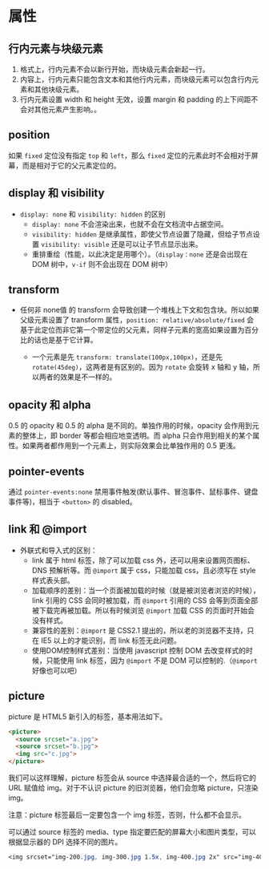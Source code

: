 # 属性

## 行内元素与块级元素

1. 格式上，行内元素不会以新行开始，而块级元素会新起一行。
2. 内容上，行内元素只能包含文本和其他行内元素，而块级元素可以包含行内元素和其他块级元素。
3. 行内元素设置 width 和 height 无效，设置 margin 和 padding 的上下间距不会对其他元素产生影响。。

## position

如果 `fixed` 定位没有指定 `top` 和 `left`，那么 `fixed` 定位的元素此时不会相对于屏幕，而是相对于它的父元素定位的。

## display 和 visibility

- `display: none` 和 `visibility: hidden` 的区别
  - `display: none` 不会渲染出来，也就不会在文档流中占据空间。
  - `visibility: hidden` 是继承属性，即使父节点设置了隐藏，但给子节点设置 `visibility: visible` 还是可以让子节点显示出来。
  - 重排重绘（性能，以此决定是用哪个）。（`display：none` 还是会出现在 DOM 树中，`v-if` 则不会出现在 DOM 树中）

## transform

- 任何非 none值 的 transform 会导致创建一个堆栈上下文和包含块。所以如果父级元素设置了 transform 属性，`position: relative/absolute/fixed` 会基于此定位而非它第一个带定位的父元素，同样子元素的宽高如果设置为百分比的话也是基于它计算。

  - 一个元素是先 `transform: translate(100px,100px)`，还是先 `rotate(45deg)`，这两者是有区别的。因为 `rotate` 会旋转 x 轴和 y 轴，所以两者的效果是不一样的。

## opacity 和 alpha

0.5 的 opacity 和 0.5 的 alpha 是不同的。单独作用的时候，opacity 会作用到元素的整体上，即 border 等都会相应地变透明。而 alpha 只会作用到相关的某个属性。如果两者都作用到一个元素上，则实际效果会比单独作用的 0.5 更浅。

## pointer-events

通过 `pointer-events:none` 禁用事件触发(默认事件、冒泡事件、鼠标事件、键盘事件等)，相当于 `<button>` 的 disabled。

## link 和 @import

- 外联式和导入式的区别：
  - link 属于 html 标签，除了可以加载 css 外，还可以用来设置网页图标、DNS 预解析等。而 `@import` 属于 css，只能加载 css，且必须写在 style 样式表头部。
  - 加载顺序的差别：当一个页面被加载的时候（就是被浏览者浏览的时候），link 引用的 CSS 会同时被加载，而 `@import` 引用的 CSS 会等到页面全部被下载完再被加载。所以有时候浏览 `@import` 加载 CSS 的页面时开始会没有样式。
  - 兼容性的差别：`@import` 是 CSS2.1 提出的，所以老的浏览器不支持，只在 IE5 以上的才能识别，而 link 标签无此问题。
  - 使用DOM控制样式差别：当使用 javascript 控制 DOM 去改变样式的时候，只能使用 link 标签，因为 `@import` 不是 DOM 可以控制的.（`@import` 好像也可以吧）

## picture

picture 是 HTML5 新引入的标签，基本用法如下。

```html
<picture>
  <source srcset="a.jpg">
  <source srcset="b.jpg">
  <img src="c.jpg">
</picture>
```

我们可以这样理解，picture 标签会从 source 中选择最合适的一个，然后将它的 URL 赋值给 img。对于不认识 picture 的旧浏览器，他们会忽略 picture，只渲染 img。

注意：picture 标签最后一定要包含一个 img 标签，否则，什么都不会显示。

可以通过 source 标签的 media、type 指定要匹配的屏幕大小和图片类型，可以根据显示器的 DPI 选择不同的图片。

```css
<img srcset="img-200.jpg, img-300.jpg 1.5x, img-400.jpg 2x" src="img-400.jpg” >
```